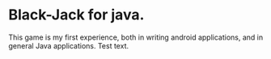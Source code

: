 # Black-Jack for java.

This game is my first experience, both in writing android applications, and in general Java applications.
Test text.
